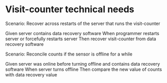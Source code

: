 # Visit-counter technical needs

Scenario: Recover across restarts of the server
that runs the visit-counter

  Given server contains data recovery software
  When programmer restarts server or forcefully restarts server
  Then recover visit-counter from data recovery software

Scenario: Reconcile counts if the sensor is offline for a while

  Given server was online before turning offline and contains data recovery software 
  When server turns offline
  Then compare the new value of counts with data recovery value
